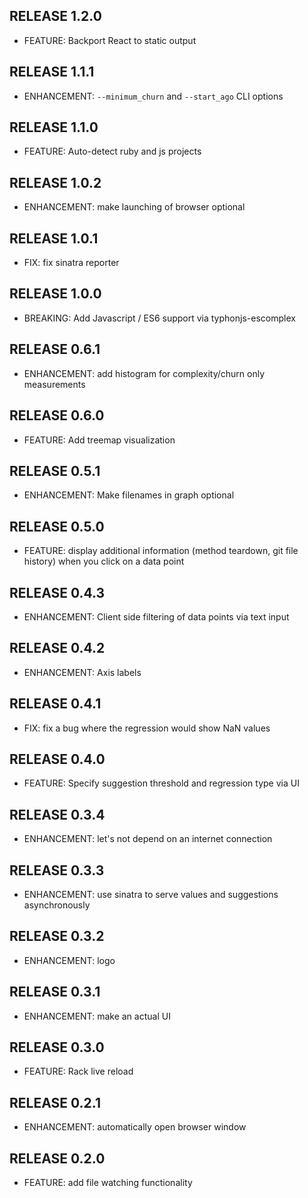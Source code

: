 ## RELEASE 1.2.0

* FEATURE: Backport React to static output

## RELEASE 1.1.1

* ENHANCEMENT: `--minimum_churn` and `--start_ago` CLI options

## RELEASE 1.1.0

* FEATURE: Auto-detect ruby and js projects

## RELEASE 1.0.2

* ENHANCEMENT: make launching of browser optional

## RELEASE 1.0.1

* FIX: fix sinatra reporter

## RELEASE 1.0.0

* BREAKING: Add Javascript / ES6 support via typhonjs-escomplex

## RELEASE 0.6.1

* ENHANCEMENT: add histogram for complexity/churn only measurements

## RELEASE 0.6.0

* FEATURE: Add treemap visualization

## RELEASE 0.5.1

* ENHANCEMENT: Make filenames in graph optional

## RELEASE 0.5.0

* FEATURE: display additional information (method teardown, git file history) when you click on a data point

## RELEASE 0.4.3

* ENHANCEMENT: Client side filtering of data points via text input

## RELEASE 0.4.2

* ENHANCEMENT: Axis labels

## RELEASE 0.4.1

* FIX: fix a bug where the regression would show NaN values

## RELEASE 0.4.0

* FEATURE: Specify suggestion threshold and regression type via UI

## RELEASE 0.3.4

* ENHANCEMENT: let's not depend on an internet connection

## RELEASE 0.3.3

* ENHANCEMENT: use sinatra to serve values and suggestions asynchronously

## RELEASE 0.3.2

* ENHANCEMENT: logo

## RELEASE 0.3.1

* ENHANCEMENT: make an actual UI

## RELEASE 0.3.0

* FEATURE: Rack live reload

## RELEASE 0.2.1

* ENHANCEMENT: automatically open browser window

## RELEASE 0.2.0

* FEATURE: add file watching functionality
